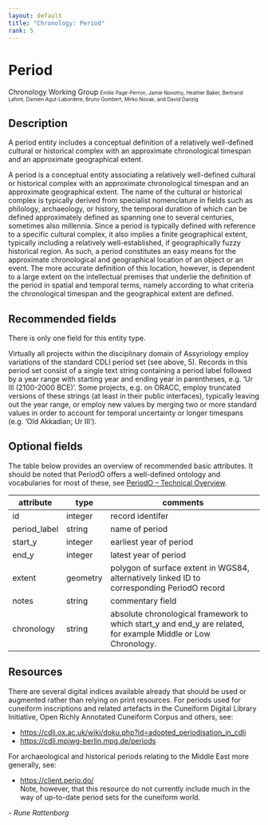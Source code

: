 ```yaml
---
layout: default
title: "Chronology: Period"
rank: 5
---
```


# Period
Chronology Working Group 
<font size=1>Émilie Pagé-Perron, Jamie Novotny, Heather Baker, Bertrand Lafont, Damien Agut-Labordere, Bruno Gombert, Mirko Novak, and David Danzig</font>  
    
      
      
## Description
A period entity includes a conceptual definition of a relatively well-defined cultural or historical complex with an approximate chronological timespan and an approximate geographical extent.   
  
A period is a conceptual entity associating a relatively well-defined cultural or historical complex with an approximate chronological timespan and an approximate geographical extent. The name of the cultural or historical complex is typically derived from specialist nomenclature in fields such as philology, archaeology, or history, the temporal duration of which can be defined approximately defined as spanning one to several centuries, sometimes also millennia. Since a period is typically defined with reference to a specific cultural complex, it also implies a finite geographical extent, typically including a relatively well-established, if geographically fuzzy historical region. As such, a period constitutes an easy means for the approximate chronological and geographical location of an object or an event. The more accurate definition of this location, however, is dependent to a large extent on the intellectual premises that underlie the definition of the period in spatial and temporal terms, namely according to what criteria the chronological timespan and the geographical extent are defined.
  
## Recommended fields
There is only one field for this entity type.  
  
Virtually all projects within the disciplinary domain of Assyriology employ variations of the standard CDLI period set (see above, 5). Records in this period set consist of a single text string containing a period label followed by a year range with starting year and ending year in parentheses, e.g. ‘Ur III (2100-2000 BCE)’. Some projects, e.g. on ORACC, employ truncated versions of these strings (at least in their public interfaces), typically leaving out the year range, or employ new values by merging two or more standard values in order to account for temporal uncertainty or longer timespans (e.g. ‘Old Akkadian; Ur III’).

## Optional fields
The table below provides an overview of recommended basic attributes. It should be noted that PeriodO offers a well-defined ontology and vocabularies for most of these, see [PeriodO – Technical Overview](https://perio.do/technical-overview/).

| attribute    | type     | comments                                                                                                       |
|--------------|----------|----------------------------------------------------------------------------------------------------------------|
| id           | integer  | record identifer                                                                                               |
| period_label | string   | name of period                                                                                                 |
| start_y      | integer  | earliest year of period                                                                                        |
| end_y        | integer  | latest year of period                                                                                          |
| extent       | geometry | polygon of surface extent in WGS84, alternatively linked ID to corresponding PeriodO record                    |
| notes        | string   | commentary field                                                                                               |
| chronology   | string   | absolute chronological framework to which start_y and end_y are related, for example Middle or Low Chronology. |

## Resources
There are several digital indices available already that should be used or augmented rather than relying on print resources. For periods used for cuneiform inscriptions and related artefacts in the Cuneiform Digital Library Initiative, Open Richly Annotated Cuneiform Corpus and others, see:

- https://cdli.ox.ac.uk/wiki/doku.php?id=adopted_periodisation_in_cdli
- https://cdli.mpiwg-berlin.mpg.de/periods
  
For archaeological and historical periods relating to the Middle East more generally, see:
- https://client.perio.do/   
Note, however, that this resource do not currently include much in the way of up-to-date period sets for the cuneiform world.

*- Rune Rattenborg*
